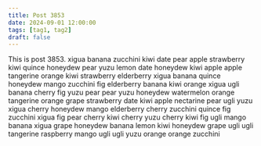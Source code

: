 ```yaml
---
title: Post 3853
date: 2024-09-01 12:00:00
tags: [tag1, tag2]
draft: false
---
```

This is post 3853.
xigua
banana
zucchini
kiwi
date
pear
apple
strawberry
kiwi
quince
honeydew
pear
yuzu
lemon
date
honeydew
kiwi
apple
apple
tangerine
orange
kiwi
strawberry
elderberry
xigua
banana
quince
honeydew
mango
zucchini
fig
elderberry
banana
kiwi
orange
xigua
ugli
banana
cherry
fig
yuzu
pear
pear
yuzu
honeydew
watermelon
orange
tangerine
orange
grape
strawberry
date
kiwi
apple
nectarine
pear
ugli
yuzu
xigua
cherry
honeydew
mango
elderberry
cherry
zucchini
quince
fig
zucchini
xigua
fig
pear
cherry
kiwi
cherry
yuzu
cherry
kiwi
fig
ugli
mango
banana
xigua
grape
honeydew
banana
lemon
kiwi
honeydew
grape
ugli
ugli
tangerine
raspberry
mango
ugli
ugli
yuzu
orange
orange
zucchini
